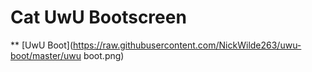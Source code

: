 # Cat UwU Bootscreen

** [UwU Boot](https://raw.githubusercontent.com/NickWilde263/uwu-boot/master/uwu boot.png)
